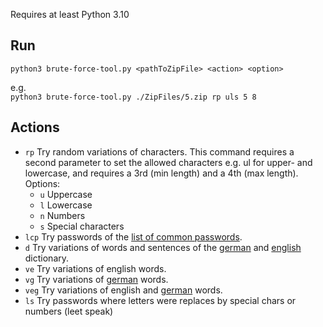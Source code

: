 Requires at least Python 3.10

## Run

`python3 brute-force-tool.py <pathToZipFile> <action> <option>`

e.g.  
`python3 brute-force-tool.py ./ZipFiles/5.zip rp uls 5 8`

## Actions
* `rp`   Try random variations of characters. This command requires a second parameter to set the allowed characters e.g. ul for upper- and lowercase, and requires a 3rd (min length) and a 4th (max length).  
    Options:
    * `u` Uppercase
    * `l` Lowercase
    * `n` Numbers
    * `s` Special characters
* `lcp`  Try passwords of the [list of common passwords](https://github.com/danielmiessler/SecLists/blob/master/Passwords/Common-Credentials/10-million-password-list-top-1000000.txt).
* `d`  Try variations of words and sentences of the [german](https://gist.github.com/MarvinJWendt/2f4f4154b8ae218600eb091a5706b5f4) and [english](https://github.com/dwyl/english-words/blob/master/words_alpha.zip) dictionary.
* `ve` Try variations of english words.
* `vg` Try variations of [german](https://raw.githubusercontent.com/davidak/wortliste/master/wortliste.txt) words.
* `veg` Try variations of english and [german](https://raw.githubusercontent.com/davidak/wortliste/master/wortliste.txt) words.
* `ls`  Try passwords where letters were replaces by special chars or numbers (leet speak)

